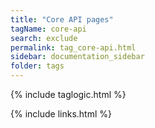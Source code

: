 ```yaml
---
title: "Core API pages"
tagName: core-api
search: exclude
permalink: tag_core-api.html
sidebar: documentation_sidebar
folder: tags
---
```

{% include taglogic.html %}

{% include links.html %}

